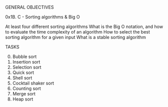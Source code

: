 GENERAL OBJECTIVES

0x1B. C - Sorting algorithms & Big O

At least four different sorting algorithms
What is the Big O notation, and how to evaluate the time complexity of an algorithm
How to select the best sorting algorithm for a given input
What is a stable sorting algorithm

TASKS

0. Bubble sort
1. Insertion sort
2. Selection sort
3. Quick sort
4. Shell sort
5. Cocktail shaker sort
6. Counting sort
7. Merge sort
8. Heap sort
